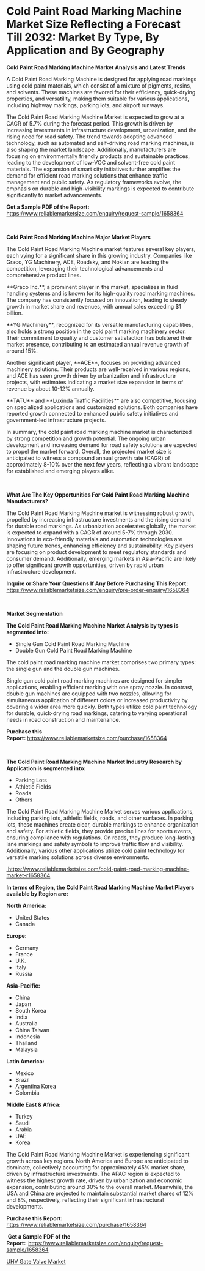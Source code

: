 <p><h1>Cold Paint Road Marking Machine Market Size Reflecting a Forecast Till 2032: Market By Type, By Application and By Geography</h1></p><p><strong>Cold Paint Road Marking Machine Market Analysis and Latest Trends</strong></p>
<p><p>A Cold Paint Road Marking Machine is designed for applying road markings using cold paint materials, which consist of a mixture of pigments, resins, and solvents. These machines are favored for their efficiency, quick-drying properties, and versatility, making them suitable for various applications, including highway markings, parking lots, and airport runways.</p><p>The Cold Paint Road Marking Machine Market is expected to grow at a CAGR of 5.7% during the forecast period. This growth is driven by increasing investments in infrastructure development, urbanization, and the rising need for road safety. The trend towards adopting advanced technology, such as automated and self-driving road marking machines, is also shaping the market landscape. Additionally, manufacturers are focusing on environmentally friendly products and sustainable practices, leading to the development of low-VOC and solvent-free cold paint materials. The expansion of smart city initiatives further amplifies the demand for efficient road marking solutions that enhance traffic management and public safety. As regulatory frameworks evolve, the emphasis on durable and high-visibility markings is expected to contribute significantly to market advancements.</p></p>
<p><strong>Get a Sample PDF of the Report:&nbsp;</strong> <a href="https://www.reliablemarketsize.com/enquiry/request-sample/1658364?utm_campaign=2488&utm_medium=2&utm_source=Github&utm_content=ia&utm_term=17022025&utm_id=cold-paint-road-marking-machine">https://www.reliablemarketsize.com/enquiry/request-sample/1658364</a></p>
<p>&nbsp;</p>
<p><strong>Cold Paint Road Marking Machine Major Market Players</strong></p>
<p><p>The Cold Paint Road Marking Machine market features several key players, each vying for a significant share in this growing industry. Companies like Graco, YG Machinery, ACE, Roadsky, and Nokian are leading the competition, leveraging their technological advancements and comprehensive product lines.</p><p>**Graco Inc.**, a prominent player in the market, specializes in fluid handling systems and is known for its high-quality road marking machines. The company has consistently focused on innovation, leading to steady growth in market share and revenues, with annual sales exceeding $1 billion.</p><p>**YG Machinery**, recognized for its versatile manufacturing capabilities, also holds a strong position in the cold paint marking machinery sector. Their commitment to quality and customer satisfaction has bolstered their market presence, contributing to an estimated annual revenue growth of around 15%.</p><p>Another significant player, **ACE**, focuses on providing advanced machinery solutions. Their products are well-received in various regions, and ACE has seen growth driven by urbanization and infrastructure projects, with estimates indicating a market size expansion in terms of revenue by about 10-12% annually.</p><p>**TATU** and **Luxinda Traffic Facilities** are also competitive, focusing on specialized applications and customized solutions. Both companies have reported growth connected to enhanced public safety initiatives and government-led infrastructure projects.</p><p>In summary, the cold paint road marking machine market is characterized by strong competition and growth potential. The ongoing urban development and increasing demand for road safety solutions are expected to propel the market forward. Overall, the projected market size is anticipated to witness a compound annual growth rate (CAGR) of approximately 8-10% over the next few years, reflecting a vibrant landscape for established and emerging players alike.</p></p>
<p>&nbsp;</p>
<p><strong>What Are The Key Opportunities For Cold Paint Road Marking Machine Manufacturers?</strong></p>
<p><p>The Cold Paint Road Marking Machine market is witnessing robust growth, propelled by increasing infrastructure investments and the rising demand for durable road markings. As urbanization accelerates globally, the market is expected to expand with a CAGR of around 5-7% through 2030. Innovations in eco-friendly materials and automation technologies are shaping future trends, enhancing efficiency and sustainability. Key players are focusing on product development to meet regulatory standards and consumer demand. Additionally, emerging markets in Asia-Pacific are likely to offer significant growth opportunities, driven by rapid urban infrastructure development.</p></p>
<p><strong>Inquire or Share Your Questions If Any Before Purchasing This Report:</strong> <a href="https://www.reliablemarketsize.com/enquiry/pre-order-enquiry/1658364?utm_campaign=2488&utm_medium=2&utm_source=Github&utm_content=ia&utm_term=17022025&utm_id=cold-paint-road-marking-machine">https://www.reliablemarketsize.com/enquiry/pre-order-enquiry/1658364</a></p>
<p>&nbsp;</p>
<p><strong>Market Segmentation</strong></p>
<p><strong>The Cold Paint Road Marking Machine Market Analysis by types is segmented into:</strong></p>
<p><ul><li>Single Gun Cold Paint Road Marking Machine</li><li>Double Gun Cold Paint Road Marking Machine</li></ul></p>
<p><p>The cold paint road marking machine market comprises two primary types: the single gun and the double gun machines. </p><p>Single gun cold paint road marking machines are designed for simpler applications, enabling efficient marking with one spray nozzle. In contrast, double gun machines are equipped with two nozzles, allowing for simultaneous application of different colors or increased productivity by covering a wider area more quickly. Both types utilize cold paint technology for durable, quick-drying road markings, catering to varying operational needs in road construction and maintenance.</p></p>
<p><strong>Purchase this Report:&nbsp;</strong><a href="https://www.reliablemarketsize.com/purchase/1658364?utm_campaign=2488&utm_medium=2&utm_source=Github&utm_content=ia&utm_term=17022025&utm_id=cold-paint-road-marking-machine">https://www.reliablemarketsize.com/purchase/1658364</a></p>
<p>&nbsp;</p>
<p><strong>The Cold Paint Road Marking Machine Market Industry Research by Application is segmented into:</strong></p>
<p><ul><li>Parking Lots</li><li>Athletic Fields</li><li>Roads</li><li>Others</li></ul></p>
<p><p>The Cold Paint Road Marking Machine Market serves various applications, including parking lots, athletic fields, roads, and other surfaces. In parking lots, these machines create clear, durable markings to enhance organization and safety. For athletic fields, they provide precise lines for sports events, ensuring compliance with regulations. On roads, they produce long-lasting lane markings and safety symbols to improve traffic flow and visibility. Additionally, various other applications utilize cold paint technology for versatile marking solutions across diverse environments.</p></p>
<p><a href="https://www.reliablemarketsize.com/cold-paint-road-marking-machine-market-r1658364?utm_campaign=2488&utm_medium=2&utm_source=Github&utm_content=ia&utm_term=17022025&utm_id=cold-paint-road-marking-machine">&nbsp;https://www.reliablemarketsize.com/cold-paint-road-marking-machine-market-r1658364</a></p>
<p><strong>In terms of Region, the Cold Paint Road Marking Machine Market Players available by Region are:</strong></p>
<p>
    <p> <strong> North America: </strong>
        <ul>
            <li>United States</li>
            <li>Canada</li>
        </ul>
        </p> 
    <p> <strong> Europe: </strong>
        <ul>
            <li>Germany</li>
            <li>France</li>
            <li>U.K.</li>
            <li>Italy</li>
            <li>Russia</li>
        </ul>
        </p> 
    <p> <strong> Asia-Pacific: </strong>
        <ul>
            <li>China</li>
            <li>Japan</li>
            <li>South Korea</li>
            <li>India</li>
            <li>Australia</li>
            <li>China Taiwan</li>
            <li>Indonesia</li>
            <li>Thailand</li>
            <li>Malaysia</li>
        </ul>
        </p> 
    <p> <strong> Latin America: </strong>
        <ul>
            <li>Mexico</li>
            <li>Brazil</li>
            <li>Argentina Korea</li>
            <li>Colombia</li>
        </ul>
        </p> 
    <p> <strong> Middle East & Africa: </strong>
        <ul>
            <li>Turkey</li>
            <li>Saudi</li>
            <li>Arabia</li>
            <li>UAE</li>
            <li>Korea</li>
        </ul>
    </p>
    </p>
<p><p>The Cold Paint Road Marking Machine Market is experiencing significant growth across key regions. North America and Europe are anticipated to dominate, collectively accounting for approximately 45% market share, driven by infrastructure investments. The APAC region is expected to witness the highest growth rate, driven by urbanization and economic expansion, contributing around 30% to the overall market. Meanwhile, the USA and China are projected to maintain substantial market shares of 12% and 8%, respectively, reflecting their significant infrastructural developments.</p></p>
<p><strong>Purchase this Report: </strong><a href="https://www.reliablemarketsize.com/purchase/1658364?utm_campaign=2488&utm_medium=2&utm_source=Github&utm_content=ia&utm_term=17022025&utm_id=cold-paint-road-marking-machine">https://www.reliablemarketsize.com/purchase/1658364</a></p>
<p>&nbsp;<strong>Get a Sample PDF of the Report:&nbsp;&nbsp;</strong><a href="https://www.reliablemarketsize.com/enquiry/request-sample/1658364?utm_campaign=2488&utm_medium=2&utm_source=Github&utm_content=ia&utm_term=17022025&utm_id=cold-paint-road-marking-machine">https://www.reliablemarketsize.com/enquiry/request-sample/1658364</a></p>
<p><strong></strong></p>
<p><p><a href="https://github.com/chaturberville8181/Market-Research-Report-List-1/blob/main/uhv-gate-valve-market.md?utm_campaign=2488&utm_medium=2&utm_source=Github&utm_content=ia&utm_term=17022025&utm_id=cold-paint-road-marking-machine">UHV Gate Valve Market</a></p></p>